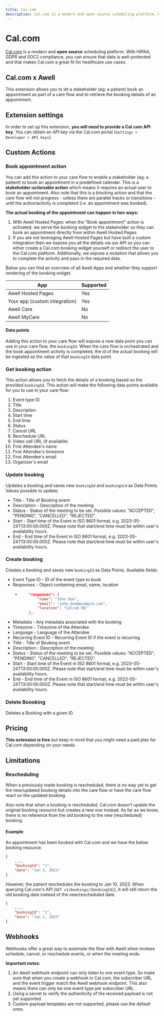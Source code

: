 ```yaml
---
title: Cal.com
description: Cal.com is a modern and open source scheduling platform. With HIPAA, GDPR and SOC2 compliance, you can ensure that data is well-protected and that makes Cal.com a great fit for healthcare use cases.
---
```


# Cal.com

[Cal.com](https://cal.com/) is a modern and **open source** scheduling platform. With HIPAA, GDPR and SOC2 compliance, you can ensure that data is well-protected and that makes Cal.com a great fit for healthcare use cases.

## Cal.com x Awell

This extension allows you to let a stakeholder (eg: a patient) book an appointment as part of a care flow and to retrieve the booking details of an appointment.

## Extension settings

In order to set up this extension, **you will need to provide a Cal.com API key**. You can obtain an API key via the Cal.com portal (`Settings > Developer > API keys`).

## Custom Actions

### Book appointment action

You can add this action to your care flow to enable a stakeholder (eg: a patient) to book an appointment in a predefined calendar. This is a **stakeholder-actionable action** which means it requires an actual user to book an appointment. Also note that this is a blocking action and that the care flow will not progress - unless there are parallel tracks or transitions - until the action/activity is completed (i.e. an appointment was booked).

**The actual booking of the appointment can happen in two ways:**

1. With Awell Hosted Pages: when the "Book appointment" action is activated, we serve the booking widget to the stakeholder so they can book an appointment directly from within Awell Hosted Pages.
2. If you are not leveraging Awell Hosted Pages but have built a custom integration then we expose you all the details via our API so you can either create a Cal.com booking widget yourself or redirect the user to the Cal.com platform. Additionally, we expose a mutation that allows you to complete the activity and pass in the required data.

Below you can find an overview of all Awell Apps and whether they support rendering of the booking widget.

| App                           | Supported |
| ----------------------------- | --------- |
| Awell Hosted Pages            | Yes       |
| Your app (custom integration) | Yes       |
| Awell Care                    | No        |
| Awell MyCare                  | No        |

#### Data points

Adding this action to your care flow will expose a new data point you can use in your care flow, the `bookingId`. When the care flow is orchestrated and the book appointment activity is completed, the id of the actual booking will be ingested as the value of that `bookingId` data point.

### Get booking action

This action allows you to fetch the details of a booking based on the provided `bookingId`. This action will make the following data points available for you to use in your care flow:

1. Event type ID
2. Title
3. Description
4. Start time
5. End time
6. Status
7. Cancel URL
8. Reschedule URL
9. Video call URL (if available)
10. First Attendee's name
12. First Attendee's timezone
12. First Attendee's email
13. Organizer's email

### Update booking

Updates a booking and saves new `bookingId` and `bookingUid` as Data Points. Values possible to update:

- Title - Title of Booking event
- Description - Description of the meeting
- Status - Status of the meeting to be set. Possible values: "ACCEPTED", "PENDING", "CANCELLED", "REJECTED".
- Start - Start time of the Event in ISO 8601 format, e.g. 2023-05-24T13:00:00.000Z. Please note that start/end time must be within user's availability hours.
- End - End time of the Event in ISO 8601 format, e.g. 2023-05-24T13:00:00.000Z. Please note that start/end time must be within user's availability hours.

### Create booking

Creates a booking and saves new `bookingId` as Data Points. Available fields:

- Event Type ID - ID of the event type to book
- Responses - Object containing email, name, location
  - ```json
        "responses": {
            "name": "John Doe",
            "email": "john.doe@example.com",
            "location": "Calcom HQ"
        },
    ```
- Metadata - Any metadata associated with the booking
- Timezone - Timezone of the Attendee
- Language - Language of the Attendee
- Recurring Event ID - Recurring Event ID if the event is recurring
- Title - Title of Booking event
- Description - Description of the meeting
- Status - Status of the meeting to be set. Possible values: "ACCEPTED", "PENDING", "CANCELLED", "REJECTED".
- Start - Start time of the Event in ISO 8601 format, e.g. 2023-05-24T13:00:00.000Z. Please note that start/end time must be within user's availability hours.
- End - End time of the Event in ISO 8601 format, e.g. 2023-05-24T13:00:00.000Z. Please note that start/end time must be within user's availability hours.

### Delete Boooking

Deletes a Booking with a given ID.

## Pricing

**This extension is free** but keep in mind that you might need a paid plan for Cal.com depending on your needs.

## Limitations

### Rescheduling

When a previously made booking is rescheduled, there is no way yet to get the new/updated booking details into the care flow or have the care flow react on the updated booking.

Also note that when a booking is rescheduled, Cal.com doesn't update the original booking resource but creates a new one instead. As far as we know, there is no reference from the old booking to the new (rescheduled) booking.

#### Example

An appointment has been booked with Cal.com and we have the below booking resource:

```json
{
    ...,
    "bookingId": "1",
    "date": "Jan 1, 2023"
}
```

However, the patient reschedules the booking to Jan 10, 2023. When querying Cal.com's API (`GET v1/bookings/{bookingId}`), it will still return the old booking date instead of the new/rescheduled date.

```json
{
    ...,
    "bookingId": "1",
    "date": "Jan 1, 2023"
}
```

## Webhooks

Webhooks offer a great way to automate the flow with Awell when invitees schedule, cancel, or reschedule events, or when the meeting ends.

**Important notes:**

1. An Awell webhook endpoint can only listen to one event type. So make sure that when you create a webhook in Cal.com, the subscriber URL and the event trigger match the Awell webhook endpoint. This also means there can only be one event type per subscriber URL.
2. Using a secret to verify the authenticity of the received payload is not yet supported.
3. Custom payload templates are not supported, please use the default ones.
